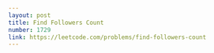 ```yaml
---
layout: post
title: Find Followers Count
number: 1729
link: https://leetcode.com/problems/find-followers-count
---
```

